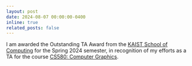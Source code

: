 ```yaml
---
layout: post
date: 2024-08-07 00:00:00-0400
inline: true
related_posts: false
---
```


I am awarded the Outstanding TA Award from the [KAIST School of Computing](https://cs.kaist.ac.kr/) for the Spring 2024 semester, in recognition of my efforts as a TA for the course [CS580: Computer Graphics](https://mhsung.github.io/kaist-cs580-spring-2024/).